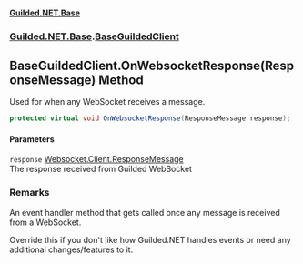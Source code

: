 
#### [Guilded.NET.Base](Guilded_NET_Base 'Guilded_NET_Base')
### [Guilded.NET.Base](Guilded_NET_Base#Guilded_NET_Base 'Guilded.NET.Base').[BaseGuildedClient](BaseGuildedClient 'Guilded.NET.Base.BaseGuildedClient')
## BaseGuildedClient.OnWebsocketResponse(ResponseMessage) Method
Used for when any WebSocket receives a message.  
```csharp
protected virtual void OnWebsocketResponse(ResponseMessage response);
```

#### Parameters
<a name='Guilded_NET_Base_BaseGuildedClient_OnWebsocketResponse(ResponseMessage)_response'></a>
`response` [Websocket.Client.ResponseMessage](https://docs.microsoft.com/en-us/dotnet/api/Websocket.Client.ResponseMessage 'Websocket.Client.ResponseMessage')  
The response received from Guilded WebSocket
  
### Remarks
An event handler method that gets called once any message is received from a WebSocket.



Override this if you don't like how Guilded.NET handles events or need any additional changes/features to it.
